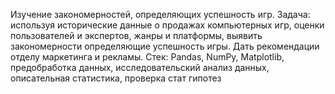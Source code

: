 Изучение закономерностей, определяющих успешность игр. 
Задача: используя исторические данные о продажах компьютерных игр, оценки пользователей и экспертов, жанры и платформы, выявить закономерности определяющие успешность игры. Дать рекомендации отделу маркетинга и рекламы.
Стек: Pandas, NumPy, Matplotlib, предобработка данных, исследовательский анализ данных, описательная статистика, проверка стат гипотез
